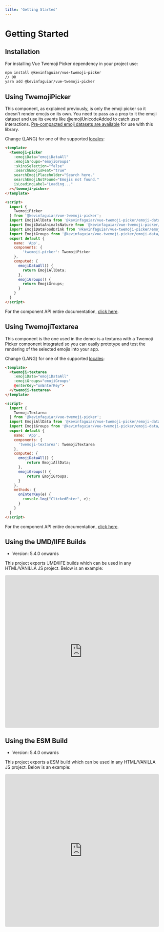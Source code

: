 ```yaml
---
title: 'Getting Started'
---
```


# Getting Started

## Installation

For installing Vue Twemoji Picker dependency in your project use:

``` sh
npm install @kevinfaguiar/vue-twemoji-picker
// OR
yarn add @kevinfaguiar/vue-twemoji-picker
```

## Using TwemojiPicker

This component, as explained previously, is only the emoji picker so it doesn't render emojis on its own. You need to pass as a prop to it the emoji dataset and use its events like @emojiUnicodeAdded to catch user interactions. [Pre-compacted emoji datasets are available](/docs/emoji-datasets) for use with this library.

Change {LANG} for one of the supported [locales](/docs/localization):

``` html
<template>
  <twemoji-picker
    :emojiData="emojiDataAll"
    :emojiGroups="emojiGroups"
    :skinsSelection="false"
    :searchEmojisFeat="true"
    searchEmojiPlaceholder="Search here."
    searchEmojiNotFound="Emojis not found."
    isLoadingLabel="Loading..."
  ></twemoji-picker>
</template>

<script>
  import {
    TwemojiPicker
  } from '@kevinfaguiar/vue-twemoji-picker';
  import EmojiAllData from '@kevinfaguiar/vue-twemoji-picker/emoji-data/{LANG}/emoji-all-groups.json';
  import EmojiDataAnimalsNature from '@kevinfaguiar/vue-twemoji-picker/emoji-data/{LANG}/emoji-group-animals-nature.json';
  import EmojiDataFoodDrink from '@kevinfaguiar/vue-twemoji-picker/emoji-data/{LANG}/emoji-group-food-drink.json';
  import EmojiGroups from '@kevinfaguiar/vue-twemoji-picker/emoji-data/emoji-groups.json';
  export default {
    name: 'App',
    components: {
        'twemoji-picker': TwemojiPicker
    },
    computed: {
      emojiDataAll() {
        return EmojiAllData;
      },
      emojiGroups() {
        return EmojiGroups;
      }
    }
  }
</script>
```

For the component API entire documentation, [click here](/docs/twemoji-picker-api).

## Using TwemojiTextarea

This component is the one used in the demo: is a textarea with a Twemoji Picker component integrated so you can easily prototype and test the rendering of the selected emojis into your app.

Change {LANG} for one of the supported [locales](/docs/localization):

``` html
<template>
  <twemoji-textarea 
    :emojiData="emojiDataAll" 
    :emojiGroups="emojiGroups" 
    @enterKey="onEnterKey">
  </twemoji-textarea>
</template>

<script>
  import {
    TwemojiTextarea
  } from '@kevinfaguiar/vue-twemoji-picker';
  import EmojiAllData from '@kevinfaguiar/vue-twemoji-picker/emoji-data/{LANG}/emoji-all-groups.json';
  import EmojiGroups from '@kevinfaguiar/vue-twemoji-picker/emoji-data/emoji-groups.json';
  export default {
    name: 'App',
    components: {
      'twemoji-textarea': TwemojiTextarea
    },
    computed: {
      emojiDataAll() {
          return EmojiAllData;
      },
      emojiGroups() {
          return EmojiGroups;
      }
    },
    methods: {
      onEnterKey(e) {
        console.log("ClickedEnter", e);
      }
    }
  }
</script>
```

For the component API entire documentation, [click here](/docs/twemoji-textarea-api).

## Using the UMD/IIFE Builds
- Version: 5.4.0 onwards

This project exports UMD/IIFE builds which can be used in any HTML/VANILLA JS project. Below is an example:

<ClientOnly>
  <iframe
     src="https://codesandbox.io/embed/angry-shadow-we3co?autoresize=1&fontsize=14&hidenavigation=1&view=preview"
     style="width:100%; height:500px; border:0; border-radius: 4px; overflow:hidden;"
     title="vue-twemoji-picker-vanilla-example"
     allow="geolocation; microphone; camera; midi; vr; accelerometer; gyroscope; payment; ambient-light-sensor; encrypted-media; usb"
     sandbox="allow-modals allow-forms allow-popups allow-scripts allow-same-origin"
   ></iframe>
</ClientOnly>

## Using the ESM Build
- Version: 5.4.0 onwards

This project exports a ESM build which can be used in any HTML/VANILLA JS project. Below is an example:

<ClientOnly>
  <iframe
     src="https://codesandbox.io/embed/gallant-dirac-yknj8?autoresize=1&fontsize=14&hidenavigation=1&view=preview"
     style="width:100%; height:500px; border:0; border-radius: 4px; overflow:hidden;"
     title="vue-twemoji-picker-vanilla-example"
     allow="geolocation; microphone; camera; midi; vr; accelerometer; gyroscope; payment; ambient-light-sensor; encrypted-media; usb"
     sandbox="allow-modals allow-forms allow-popups allow-scripts allow-same-origin"
   ></iframe>
</ClientOnly>
